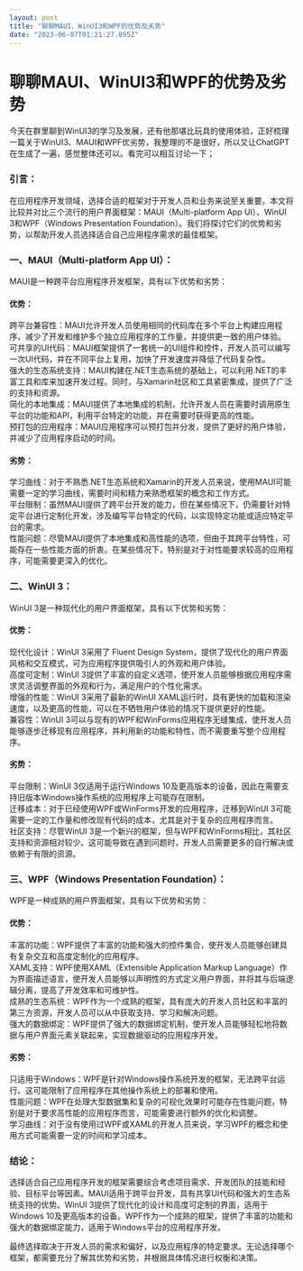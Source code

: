 ```yaml
---
layout: post
title: "聊聊MAUI、WinUI3和WPF的优势及劣势"
date: "2023-06-07T01:21:27.895Z"
---
```

聊聊MAUI、WinUI3和WPF的优势及劣势
=======================

今天在群里聊到WinUI3的学习及发展，还有他那堪比玩具的使用体验，正好梳理一篇关于WinUI3、MAUI和WPF优劣势，我整理的不是很好，所以又让ChatGPT在生成了一遍，感觉整体还可以。看完可以相互讨论一下；

### 引言：

在应用程序开发领域，选择合适的框架对于开发人员和业务来说至关重要。本文将比较并对比三个流行的用户界面框架：MAUI（Multi-platform App UI）、WinUI 3和WPF（Windows Presentation Foundation）。我们将探讨它们的优势和劣势，以帮助开发人员选择适合自己应用程序需求的最佳框架。

### 一、MAUI（Multi-platform App UI）：

MAUI是一种跨平台应用程序开发框架，具有以下优势和劣势：

#### 优势：

跨平台兼容性：MAUI允许开发人员使用相同的代码库在多个平台上构建应用程序，减少了开发和维护多个独立应用程序的工作量，并提供更一致的用户体验。  
可共享的UI代码：MAUI框架提供了一套统一的UI组件和控件，开发人员可以编写一次UI代码，并在不同平台上复用，加快了开发速度并降低了代码复杂性。  
强大的生态系统支持：MAUI构建在.NET生态系统的基础上，可以利用.NET的丰富工具和库来加速开发过程。同时，与Xamarin社区和工具紧密集成，提供了广泛的支持和资源。  
简化的本地集成：MAUI提供了本地集成的机制，允许开发人员在需要时调用原生平台的功能和API，利用平台特定的功能，并在需要时获得更高的性能。  
预打包的应用程序：MAUI应用程序可以预打包并分发，提供了更好的用户体验，并减少了应用程序启动的时间。

#### 劣势：

学习曲线：对于不熟悉.NET生态系统和Xamarin的开发人员来说，使用MAUI可能需要一定的学习曲线，需要时间和精力来熟悉框架的概念和工作方式。  
平台限制：虽然MAUI提供了跨平台开发的能力，但在某些情况下，仍需要针对特定平台进行定制化开发，涉及编写平台特定的代码，以实现特定功能或适应特定平台的需求。  
性能问题：尽管MAUI提供了本地集成和高性能的选项，但由于其跨平台特性，可能存在一些性能方面的折衷。在某些情况下，特别是对于对性能要求较高的应用程序，可能需要更深入的优化。

### 二、WinUI 3：

WinUI 3是一种现代化的用户界面框架，具有以下优势和劣势：

#### 优势：

现代化设计：WinUI 3采用了 Fluent Design System，提供了现代化的用户界面风格和交互模式，可为应用程序提供吸引人的外观和用户体验。  
高度可定制：WinUI 3提供了丰富的自定义选项，使开发人员能够根据应用程序需求灵活调整界面的外观和行为，满足用户的个性化需求。  
增强的性能：WinUI 3采用了最新的WinUI XAML运行时，具有更快的加载和渲染速度，以及更高的性能，可以在不牺牲用户体验的情况下提供更好的性能。  
兼容性：WinUI 3可以与现有的WPF和WinForms应用程序无缝集成，使开发人员能够逐步迁移现有应用程序，并利用新的功能和特性，而不需要重写整个应用程序。

#### 劣势：

平台限制：WinUI 3仅适用于运行Windows 10及更高版本的设备，因此在需要支持旧版本Windows操作系统的应用程序上可能存在限制。  
迁移成本：对于已经使用WPF或WinForms开发的应用程序，迁移到WinUI 3可能需要一定的工作量和修改现有代码的成本，尤其是对于复杂的应用程序而言。  
社区支持：尽管WinUI 3是一个新兴的框架，但与WPF和WinForms相比，其社区支持和资源相对较少。这可能导致在遇到问题时，开发人员需要更多的自行解决或依赖于有限的资源。

### 三、WPF（Windows Presentation Foundation）：

WPF是一种成熟的用户界面框架，具有以下优势和劣势：

#### 优势：

丰富的功能：WPF提供了丰富的功能和强大的控件集合，使开发人员能够创建具有复杂交互和高度定制化的应用程序。  
XAML支持：WPF使用XAML（Extensible Application Markup Language）作为界面描述语言，使开发人员能够以声明性的方式定义用户界面，并将其与后端逻辑分离，提高了开发效率和可维护性。  
成熟的生态系统：WPF作为一个成熟的框架，具有庞大的开发人员社区和丰富的第三方资源，开发人员可以从中获取支持、学习和解决问题。  
强大的数据绑定：WPF提供了强大的数据绑定机制，使开发人员能够轻松地将数据与用户界面元素关联起来，实现数据驱动的应用程序开发。

#### 劣势：

只适用于Windows：WPF是针对Windows操作系统开发的框架，无法跨平台运行。这可能限制了应用程序在其他操作系统上的部署和使用。  
性能问题：WPF在处理大型数据集和复杂的可视化效果时可能存在性能问题，特别是对于要求高性能的应用程序而言，可能需要进行额外的优化和调整。  
学习曲线：对于没有使用过WPF或XAML的开发人员来说，学习WPF的概念和使用方式可能需要一定的时间和学习成本。

### 结论：

选择适合自己应用程序开发的框架需要综合考虑项目需求、开发团队的技能和经验、目标平台等因素。MAUI适用于跨平台开发，具有共享UI代码和强大的生态系统支持的优势。WinUI 3提供了现代化的设计和高度可定制的界面，适用于Windows 10及更高版本的设备。WPF作为一个成熟的框架，提供了丰富的功能和强大的数据绑定能力，适用于Windows平台的应用程序开发。

最终选择取决于开发人员的需求和偏好，以及应用程序的特定要求。无论选择哪个框架，都需要充分了解其优势和劣势，并根据具体情况进行权衡和决策。